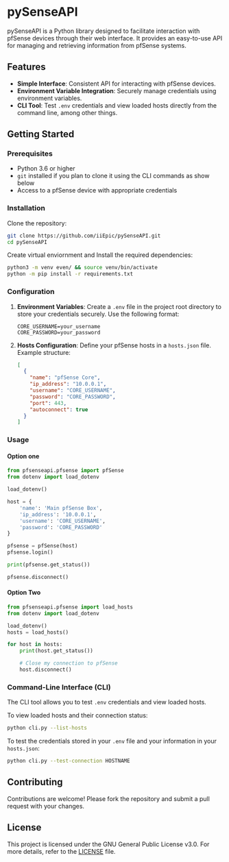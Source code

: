 # pySenseAPI

pySenseAPI is a Python library designed to facilitate interaction with pfSense devices through their web interface. It provides an easy-to-use API for managing and retrieving information from pfSense systems.

## Features

- **Simple Interface**: Consistent API for interacting with pfSense devices.
- **Environment Variable Integration**: Securely manage credentials using environment variables.
- **CLI Tool**: Test `.env` credentials and view loaded hosts directly from the command line, among other things.

## Getting Started

### Prerequisites

- Python 3.6 or higher
- `git` installed if you plan to clone it using the CLI commands as show below
- Access to a pfSense device with appropriate credentials

### Installation

Clone the repository:

```bash
git clone https://github.com/iiEpic/pySenseAPI.git
cd pySenseAPI
```

Create virtual enviornment and Install the required dependencies:

```bash
python3 -m venv even/ && source venv/bin/activate
python -m pip install -r requirements.txt
```

### Configuration

1. **Environment Variables**: Create a `.env` file in the project root directory to store your credentials securely. Use the following format:

   ```env
   CORE_USERNAME=your_username
   CORE_PASSWORD=your_password
   ```

2. **Hosts Configuration**: Define your pfSense hosts in a `hosts.json` file. Example structure:

   ```json
   [
     {
       "name": "pfSense Core",
       "ip_address": "10.0.0.1",
       "username": "CORE_USERNAME",
       "password": "CORE_PASSWORD",
       "port": 443,
       "autoconnect": true
     }
   ]
   ```

### Usage

#### Option one
```python
from pfsenseapi.pfsense import pfSense
from dotenv import load_dotenv

load_dotenv()

host = {
    'name': 'Main pfSense Box',
    'ip_address': '10.0.0.1',
    'username': 'CORE_USERNAME',
    'password': 'CORE_PASSWORD'
}

pfsense = pfSense(host)
pfsense.login()

print(pfsense.get_status())

pfsense.disconnect()
```

#### Option Two
```python
from pfsenseapi.pfsense import load_hosts
from dotenv import load_dotenv

load_dotenv()
hosts = load_hosts()

for host in hosts:
    print(host.get_status())

    # Close my connection to pfSense
    host.disconnect()
```

### Command-Line Interface (CLI)

The CLI tool allows you to test `.env` credentials and view loaded hosts.

To view loaded hosts and their connection status:

```bash
python cli.py --list-hosts
```

To test the credentials stored in your `.env` file and your information in your `hosts.json`:

```bash
python cli.py --test-connection HOSTNAME
```

## Contributing

Contributions are welcome! Please fork the repository and submit a pull request with your changes.

## License

This project is licensed under the GNU General Public License v3.0. For more details, refer to the [LICENSE](https://github.com/iiEpic/pySenseAPI/blob/main/LICENSE) file.

